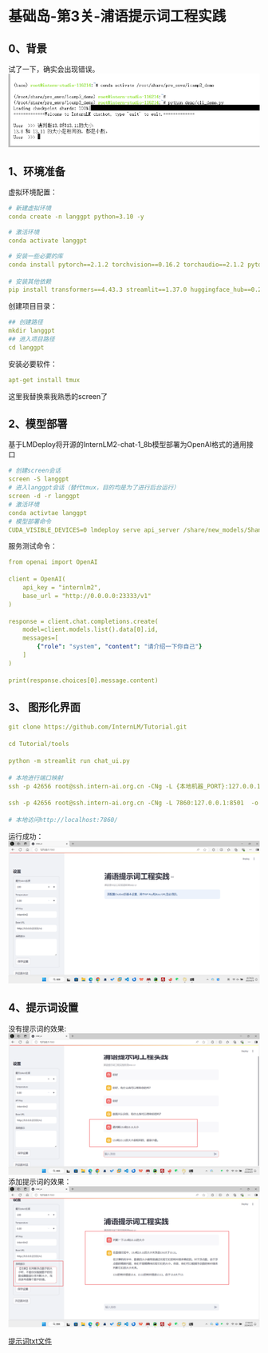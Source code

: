 # 基础岛-第3关-浦语提示词工程实践

## 0、背景
试了一下，确实会出现错误。
![img.png](assets/L10301.png)

## 1、环境准备
虚拟环境配置：
```yaml
# 新建虚拟环境
conda create -n langgpt python=3.10 -y
```

```yaml
# 激活环境
conda activate langgpt
```

```yaml
# 安装一些必要的库
conda install pytorch==2.1.2 torchvision==0.16.2 torchaudio==2.1.2 pytorch-cuda=12.1 -c pytorch -c nvidia -y

# 安装其他依赖
pip install transformers==4.43.3 streamlit==1.37.0 huggingface_hub==0.24.3 openai==1.37.1 lmdeploy==0.5.2
```

创建项目目录：
```yaml
## 创建路径
mkdir langgpt
## 进入项目路径
cd langgpt
```

安装必要软件：
```yaml
apt-get install tmux
```

这里我替换乘我熟悉的screen了


## 2、模型部署
基于LMDeploy将开源的InternLM2-chat-1_8b模型部署为OpenAI格式的通用接口

```yaml
# 创建screen会话
screen -S langgpt
# 进入langgpt会话（替代tmux，目的均是为了进行后台运行）
screen -d -r langgpt
# 激活环境
conda activtae langgpt
# 模型部署命令
CUDA_VISIBLE_DEVICES=0 lmdeploy serve api_server /share/new_models/Shanghai_AI_Laboratory/internlm2-chat-1_8b --server-port 23333 --api-keys internlm2
```

服务测试命令：
```yaml
from openai import OpenAI

client = OpenAI(
    api_key = "internlm2",
    base_url = "http://0.0.0.0:23333/v1"
)

response = client.chat.completions.create(
    model=client.models.list().data[0].id,
    messages=[
        {"role": "system", "content": "请介绍一下你自己"}
    ]
)

print(response.choices[0].message.content)
```

## 3、 图形化界面
```yaml
git clone https://github.com/InternLM/Tutorial.git

cd Tutorial/tools

python -m streamlit run chat_ui.py

# 本地进行端口映射
ssh -p 42656 root@ssh.intern-ai.org.cn -CNg -L {本地机器_PORT}:127.0.0.1:{开发机_PORT} -o StrictHostKeyChecking=no

ssh -p 42656 root@ssh.intern-ai.org.cn -CNg -L 7860:127.0.0.1:8501  -o StrictHostKeyChecking=no

# 本地访问http://localhost:7860/
```
运行成功：
![img.png](assets/L10302.png)

## 4、提示词设置
没有提示词的效果:
![img_1.png](assets/L10303.png)
添加提示词的效果：
![img_2.png](assets/L10304.png)

[提示词txt文件](assets/提示词.txt)